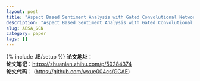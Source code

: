 ```yaml
---
layout: post
title: "Aspect Based Sentiment Analysis with Gated Convolutional Networks"
description: "Aspect Based Sentiment Analysis with Gated Convolutional Networks"
slug: ABSA_GCN
category: paper
tags: []
---
```

{% include JB/setup %}
**论文地址**：[](https://www.aclweb.org/anthology/P18-1234)  
**论文笔记**：https://zhuanlan.zhihu.com/p/50284374  
**论文代码**： (https://github.com/wxue004cs/GCAE)  